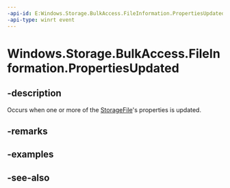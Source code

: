 ```yaml
---
-api-id: E:Windows.Storage.BulkAccess.FileInformation.PropertiesUpdated
-api-type: winrt event
---
```


<!-- Event syntax
public event Windows.Foundation.TypedEventHandler PropertiesUpdated<Windows.Storage.BulkAccess.IStorageItemInformation,  object>
-->

# Windows.Storage.BulkAccess.FileInformation.PropertiesUpdated

## -description
Occurs when one or more of the [StorageFile](../windows.storage/storagefile.md)'s properties is updated.

## -remarks

## -examples

## -see-also
